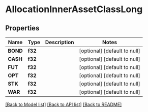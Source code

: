# AllocationInnerAssetClassLong

## Properties
Name | Type | Description | Notes
------------ | ------------- | ------------- | -------------
**BOND** | **f32** |  | [optional] [default to null]
**CASH** | **f32** |  | [optional] [default to null]
**FUT** | **f32** |  | [optional] [default to null]
**OPT** | **f32** |  | [optional] [default to null]
**STK** | **f32** |  | [optional] [default to null]
**WAR** | **f32** |  | [optional] [default to null]

[[Back to Model list]](../README.md#documentation-for-models) [[Back to API list]](../README.md#documentation-for-api-endpoints) [[Back to README]](../README.md)


